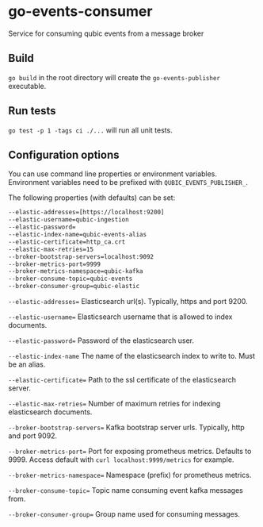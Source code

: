 # go-events-consumer
Service for consuming qubic events from a message broker

## Build

`go build` in the root directory will create the `go-events-publisher` executable.

## Run tests

`go test -p 1 -tags ci ./...` will run all unit tests.

## Configuration options

You can use command line properties or environment variables. Environment variables need to be prefixed with `QUBIC_EVENTS_PUBLISHER_`.

The following properties (with defaults) can be set:

```bash
--elastic-addresses=[https://localhost:9200]
--elastic-username=qubic-ingestion
--elastic-password=
--elastic-index-name=qubic-events-alias
--elastic-certificate=http_ca.crt
--elastic-max-retries=15
--broker-bootstrap-servers=localhost:9092
--broker-metrics-port=9999
--broker-metrics-namespace=qubic-kafka
--broker-consume-topic=qubic-events
--broker-consumer-group=qubic-elastic
```

`
--elastic-addresses=
`
Elasticsearch url(s). Typically, https and port 9200.

`
--elastic-username=
`
Elasticsearch username that is allowed to index documents.

`
--elastic-password=
`
Password of the elasticsearch user.

`
--elastic-index-name
`
The name of the elasticsearch index to write to. Must be an alias.

`
--elastic-certificate=
`
Path to the ssl certificate of the elasticsearch server.

`
--elastic-max-retries=
`
Number of maximum retries for indexing elasticsearch documents.

`
--broker-bootstrap-servers=
`
Kafka bootstrap server urls. Typically, http and port 9092.

`
--broker-metrics-port=
`
Port for exposing prometheus metrics. Defaults to 9999. Access default with `curl localhost:9999/metrics` for example.

`
--broker-metrics-namespace=
`
Namespace (prefix) for prometheus metrics.

`
--broker-consume-topic=
`
Topic name consuming event kafka messages from.

`
--broker-consumer-group=
`
Group name used for consuming messages.
